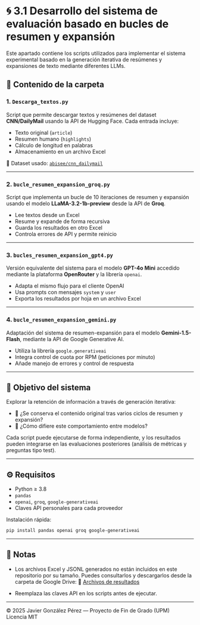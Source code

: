 # 🌀 3.1 Desarrollo del sistema de evaluación basado en bucles de resumen y expansión

Este apartado contiene los scripts utilizados para implementar el sistema experimental basado en la generación iterativa de resúmenes y expansiones de texto mediante diferentes LLMs.

## 📁 Contenido de la carpeta

### 1. `Descarga_textos.py`
Script que permite descargar textos y resúmenes del dataset **CNN/DailyMail** usando la API de Hugging Face. Cada entrada incluye:
- Texto original (`article`)
- Resumen humano (`highlights`)
- Cálculo de longitud en palabras
- Almacenamiento en un archivo Excel

🔗 Dataset usado: [`abisee/cnn_dailymail`](https://huggingface.co/datasets/abisee/cnn_dailymail)

---

### 2. `bucle_resumen_expansion_groq.py`
Script que implementa un bucle de 10 iteraciones de resumen y expansión usando el modelo **LLaMA-3.2-1b-preview** desde la API de **Groq**.

- Lee textos desde un Excel
- Resume y expande de forma recursiva
- Guarda los resultados en otro Excel
- Controla errores de API y permite reinicio

---

### 3. `bucles_resumen_expansion_gpt4.py`
Versión equivalente del sistema para el modelo **GPT-4o Mini** accedido mediante la plataforma **OpenRouter** y la librería `openai`.

- Adapta el mismo flujo para el cliente OpenAI
- Usa prompts con mensajes `system` y `user`
- Exporta los resultados por hoja en un archivo Excel

---

### 4. `bucle_resumen_expansion_gemini.py`
Adaptación del sistema de resumen-expansión para el modelo **Gemini-1.5-Flash**, mediante la API de Google Generative AI.

- Utiliza la librería `google.generativeai`
- Integra control de cuota por RPM (peticiones por minuto)
- Añade manejo de errores y control de respuesta

---

## 🧪 Objetivo del sistema

Explorar la retención de información a través de generación iterativa:
- 🧩 ¿Se conserva el contenido original tras varios ciclos de resumen y expansión?
- 🔁 ¿Cómo difiere este comportamiento entre modelos?

Cada script puede ejecutarse de forma independiente, y los resultados pueden integrarse en las evaluaciones posteriores (análisis de métricas y preguntas tipo test).

---

## ⚙️ Requisitos

- Python ≥ 3.8
- `pandas`
- `openai`, `groq`, `google-generativeai`
- Claves API personales para cada proveedor

Instalación rápida:
```bash
pip install pandas openai groq google-generativeai
```

---

## 📝 Notas

- Los archivos Excel y JSONL generados no están incluidos en este repositorio por su tamaño. Puedes consultarlos y descargarlos desde la carpeta de Google Drive:
  🔗 [Archivos de resultados](https://drive.google.com/drive/folders/16aFghI1WKmBDqHC1oyrd7UaQJRghRKBW)

- Reemplaza las claves API en los scripts antes de ejecutar.

---

© 2025 Javier González Pérez — Proyecto de Fin de Grado (UPM)  
Licencia MIT
